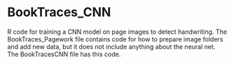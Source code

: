 # BookTraces_CNN
R code for training a CNN model on page images to detect handwriting. The BookTraces_Pagework file contains code for how to prepare image folders and add new data, but it does not include anything about the neural net. The BookTracesCNN file has this code.
